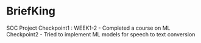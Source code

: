 # BriefKing
SOC Project
Checkpoint1 : WEEK1-2 - Completed a course on ML
Checkpoint2 - Tried to implement ML models for speech to text conversion

